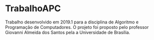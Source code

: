 # TrabalhoAPC
Trabalho desenvolvido em 2019.1 para a disciplina de Algoritmo e Programação de Computadores. O projeto foi proposto pelo professor Giovanni Almeida dos Santos pela a Universidade de Brasília.
